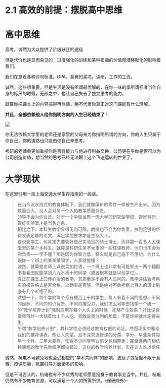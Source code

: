 # 2.1 高效的前提：摆脱高中思维

# 高中思维

高考，诚然为大众提供了阶级跃迁的途径

但是代价也是显而易见的：过度强化的训练和某种扭曲的价值观潜移默化的影响着我们。

我们在意着各种评判标准，GPA，竞赛的奖项，读研，工作的工资。

诚然，这些很重要，但是生活是没有所谓最优解的，在你一味的拿所谓标准当作自身的标尺的时候，无形之中，也让自己失去了独立思考的能力。

就算你把课本上的内容搞得再烂熟，绝不代表你真正对这门课能有什么理解。

<strong>并且，全部依赖他人给你指明方向的人生已经结束了！</strong>

![](https://hdu-cs-wiki.oss-cn-hangzhou.aliyuncs.com/boxcne9EK3xz8LHOXfM8w9ih5Ig.png)

你无法依赖大学里的老师还是家里的父母来为你指明所谓的方向，你的人生只属于你自己，你的道路也只能由你自己来思考。

考研的老师会更加重视你是否有能力与他进行利益交换，公司更在乎你是否可以为公司创造价值，想当然的思考已经无法跟上这个飞速运转的世界了。

# 大学现状

在这里引用一段上海交通大学生存指南的一段话。

> 在当今流水线式的教育体制下，我们就像廉价的零件一样被生产出来。因为数量巨大，没人会对每一个人的教学质量负责。<br/>领导不会为你负责。对于一个争做世界一流大学的研究型学校，管好科研，管好实验室才是当务之急。<br/>相比之下，本科生教学显得无利可图。教授也不会为你负责。拉到足够的经费发表足够的论文，满足学院要求才是生存大计。<br/>要说管学生，也肯定先要管好自己实验室的硕士博士，而非那一百多人大课堂里的某个本科生。就算是科研任务不太重的一些任课教师，他们也不会为你负责——学不懂？那是因为你智力低，要么就是自己底下不用功。为什么跟你一个班上的某某某同学，人家就能懂？<br/>诚然，就算是老师上课说孟加拉语，一个班上也非常有可能冒出一两个翻翻书看看图就能学到八九不离十的同学（或者根本就是以前学过）。<br/>真正在课堂上口传心授的教学，其质量是不会有人过问的。教学评估会考察实验报告格式是否合格，出勤率是否够，但是绝对不会考察上百人的班上到底有几个听懂了的。<br/>试想一下，每个学院每个系有成百上千的学生，每人有着不同的思想、不同的目标、不同的知识背景、不同的接受力，我们怎么可能去指望一个统一的“教学培养计划”强制应用在每个人头上的时候，能够产生效果？好比说食堂师傅炒一大锅菜给上千人吃，我敢说我分到的那盘，不是炒糊就肯定得夹生。<br/>所谓“教学培养计划”，其科学性必须经过教育权威的论证。然而现实中塞给我们的推荐课表，却让人失望。且不深究选修课的分类、学分、毕业条件每年一个样，三年大变样，使得不少同学毕业前夕竞相奔走；甚至连两门相依赖课程的教学先后顺序都搞错过，这样的教学培养计划，实在让人难以信任

诚然，杭电不可避免地也会受相应的“学术共同体”的影响，波及了包括但不限于竞赛，授课质量，氛围引导方面诸多的影响。

但是不可否认的，杭电也有不少优秀的老师愿意投身于教育事业当中。并且，杭电仍然有不少教育资源，可以满足一个人的所需所求。<del>（保研除外）</del>

